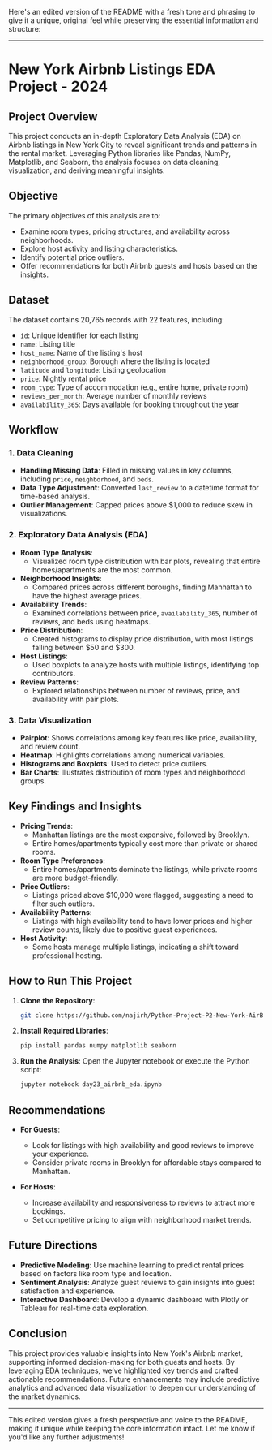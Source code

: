 Here's an edited version of the README with a fresh tone and phrasing to give it a unique, original feel while preserving the essential information and structure:

---

# New York Airbnb Listings EDA Project - 2024

## Project Overview

This project conducts an in-depth Exploratory Data Analysis (EDA) on Airbnb listings in New York City to reveal significant trends and patterns in the rental market. Leveraging Python libraries like Pandas, NumPy, Matplotlib, and Seaborn, the analysis focuses on data cleaning, visualization, and deriving meaningful insights.

## Objective

The primary objectives of this analysis are to:

- Examine room types, pricing structures, and availability across neighborhoods.
- Explore host activity and listing characteristics.
- Identify potential price outliers.
- Offer recommendations for both Airbnb guests and hosts based on the insights.

## Dataset

The dataset contains 20,765 records with 22 features, including:

- `id`: Unique identifier for each listing
- `name`: Listing title
- `host_name`: Name of the listing's host
- `neighborhood_group`: Borough where the listing is located
- `latitude` and `longitude`: Listing geolocation
- `price`: Nightly rental price
- `room_type`: Type of accommodation (e.g., entire home, private room)
- `reviews_per_month`: Average number of monthly reviews
- `availability_365`: Days available for booking throughout the year

## Workflow

### 1. Data Cleaning

- **Handling Missing Data**: Filled in missing values in key columns, including `price`, `neighborhood`, and `beds`.
- **Data Type Adjustment**: Converted `last_review` to a datetime format for time-based analysis.
- **Outlier Management**: Capped prices above $1,000 to reduce skew in visualizations.

### 2. Exploratory Data Analysis (EDA)

- **Room Type Analysis**:
  - Visualized room type distribution with bar plots, revealing that entire homes/apartments are the most common.
- **Neighborhood Insights**:
  - Compared prices across different boroughs, finding Manhattan to have the highest average prices.
- **Availability Trends**:
  - Examined correlations between price, `availability_365`, number of reviews, and beds using heatmaps.
- **Price Distribution**:
  - Created histograms to display price distribution, with most listings falling between $50 and $300.
- **Host Listings**:
  - Used boxplots to analyze hosts with multiple listings, identifying top contributors.
- **Review Patterns**:
  - Explored relationships between number of reviews, price, and availability with pair plots.

### 3. Data Visualization

- **Pairplot**: Shows correlations among key features like price, availability, and review count.
- **Heatmap**: Highlights correlations among numerical variables.
- **Histograms and Boxplots**: Used to detect price outliers.
- **Bar Charts**: Illustrates distribution of room types and neighborhood groups.

## Key Findings and Insights

- **Pricing Trends**:
  - Manhattan listings are the most expensive, followed by Brooklyn.
  - Entire homes/apartments typically cost more than private or shared rooms.
- **Room Type Preferences**:
  - Entire homes/apartments dominate the listings, while private rooms are more budget-friendly.
- **Price Outliers**:
  - Listings priced above $10,000 were flagged, suggesting a need to filter such outliers.
- **Availability Patterns**:
  - Listings with high availability tend to have lower prices and higher review counts, likely due to positive guest experiences.
- **Host Activity**:
  - Some hosts manage multiple listings, indicating a shift toward professional hosting.

## How to Run This Project

1. **Clone the Repository**:
   ```bash
   git clone https://github.com/najirh/Python-Project-P2-New-York-AirBnb-Listing-2024.git
   ```

2. **Install Required Libraries**:
   ```bash
   pip install pandas numpy matplotlib seaborn
   ```

3. **Run the Analysis**:
   Open the Jupyter notebook or execute the Python script:
   ```bash
   jupyter notebook day23_airbnb_eda.ipynb
   ```

## Recommendations

- **For Guests**:
  - Look for listings with high availability and good reviews to improve your experience.
  - Consider private rooms in Brooklyn for affordable stays compared to Manhattan.
  
- **For Hosts**:
  - Increase availability and responsiveness to reviews to attract more bookings.
  - Set competitive pricing to align with neighborhood market trends.

## Future Directions

- **Predictive Modeling**: Use machine learning to predict rental prices based on factors like room type and location.
- **Sentiment Analysis**: Analyze guest reviews to gain insights into guest satisfaction and experience.
- **Interactive Dashboard**: Develop a dynamic dashboard with Plotly or Tableau for real-time data exploration.

## Conclusion

This project provides valuable insights into New York's Airbnb market, supporting informed decision-making for both guests and hosts. By leveraging EDA techniques, we’ve highlighted key trends and crafted actionable recommendations. Future enhancements may include predictive analytics and advanced data visualization to deepen our understanding of the market dynamics.

---

This edited version gives a fresh perspective and voice to the README, making it unique while keeping the core information intact. Let me know if you'd like any further adjustments!
